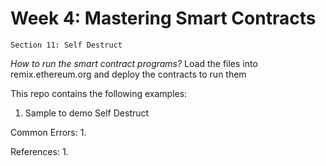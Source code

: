 # Week 4: Mastering Smart Contracts
    Section 11: Self Destruct

*How to run the smart contract programs?*
Load the files into remix.ethereum.org and deploy the contracts to run them

This repo contains the following examples:

1. Sample to demo Self Destruct

Common Errors:
1. 

References:
1.
